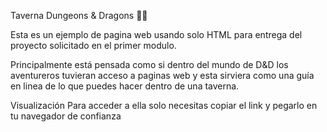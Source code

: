 Taverna Dungeons & Dragons :mage_man:

Esta es un ejemplo de pagina web usando solo HTML para entrega del proyecto solicitado en el primer modulo.

Principalmente está pensada como si dentro del mundo de D&D los aventureros tuvieran acceso a paginas web
y esta sirviera como una guía en linea de lo que puedes hacer dentro de una taverna.

Visualización
Para acceder a ella solo necesitas copiar el link y pegarlo en tu navegador de confianza
